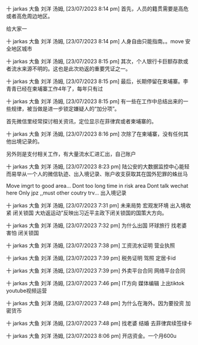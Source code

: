 十 jarkas 大鱼 刘洋 汤姆, [23/07/2023 8:14 pm]
首先，人员的籍贯需要是高危或者高危周边地区。

给大家一

十 jarkas 大鱼 刘洋 汤姆, [23/07/2023 8:14 pm]
人身自由只能指南。。move 安全地区城市

十 jarkas 大鱼 刘洋 汤姆, [23/07/2023 8:15 pm]
其次，个人银行卡巨额存款或者流水来源不明的。这也是此次劝返的重要凭证之一。

十 jarkas 大鱼 刘洋 汤姆, [23/07/2023 8:15 pm]
最后，长期停留在柬埔寨。李青青已经在柬埔寨工作4年了，每年只有过

十 jarkas 大鱼 刘洋 汤姆, [23/07/2023 8:15 pm]
有一些在工作中总结出来的一些规律，被当做是进一步锁定嫌疑人的“加分项”。

首先微信里经常探讨相关资讯，定位显示在菲律宾或者柬埔寨的。

十 jarkas 大鱼 刘洋 汤姆, [23/07/2023 8:16 pm]
次除了在柬埔寨，没有任何其他出境记录的。

另外则是支付相关工作，有大量流水汇进汇出，自己账户

十 jarkas 大鱼 刘洋 汤姆, [23/07/2023 8:23 pm]
陆公安的大数据监控中心能轻而易举从一个人的微信轨迹、出入境记录、账户收支获取其在国外犯罪的蛛丝马



Move imgrt to good area...
Dont too long time in risk area
Dont talk wechat here
Only jpz ,,must other coutry trv...
出入境记录



十 jarkas 大鱼 刘洋 汤姆, [23/07/2023 7:31 pm]
未来局势 宏观发环境 出入境收紧 闭关锁国
大劝返运动”反映出习近平主政下闭关锁国的国策大方向。

十 jarkas 大鱼 刘洋 汤姆, [23/07/2023 7:32 pm]
为什么出国  环球旅行 找老婆 害怕 闭关锁国

十 jarkas 大鱼 刘洋 汤姆, [23/07/2023 7:38 pm]
工资流水证明 营业执照

十 jarkas 大鱼 刘洋 汤姆, [23/07/2023 7:39 pm]
税务证明  驾照 定居卡id

十 jarkas 大鱼 刘洋 汤姆, [23/07/2023 7:39 pm]
外卖平台合同 网络平台合同

十 jarkas 大鱼 刘洋 汤姆, [23/07/2023 7:46 pm]
IT方向 媒体编辑 上出tiktok  youtube视频运营

十 jarkas 大鱼 刘洋 汤姆, [23/07/2023 7:48 pm]
为什么在海外。因为要投资 加密货币

十 jarkas 大鱼 刘洋 汤姆, [23/07/2023 7:48 pm]
找老婆  结婚 去菲律宾续签绿卡

十 jarkas 大鱼 刘洋 汤姆, [23/07/2023 8:06 pm]
开店资金。一个月600u
